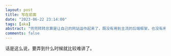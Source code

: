 ```yaml
---
layout: post
title: 写在前面
date: "2023-06-22 23:14:00"
tags: [aka]
abstract: "兜兜转转总算是让自己的网站运作起来了，既没有用到主流的后端框架，也没有用到主流的前端框架，有种有心栽花花不开，无心插柳柳成荫的美。不管怎么说，这也是一个好的开始，后续的打算是将以前写过的博客都搬运到这边来，同时也会好好完善一下自己的网站。"
comments: false
---
```


话是这么说，要弄到什么时候就比较难讲了。



